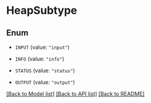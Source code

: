 # HeapSubtype

## Enum


* `INPUT` (value: `"input"`)

* `INFO` (value: `"info"`)

* `STATUS` (value: `"status"`)

* `OUTPUT` (value: `"output"`)


[[Back to Model list]](../README.md#documentation-for-models) [[Back to API list]](../README.md#documentation-for-api-endpoints) [[Back to README]](../README.md)


